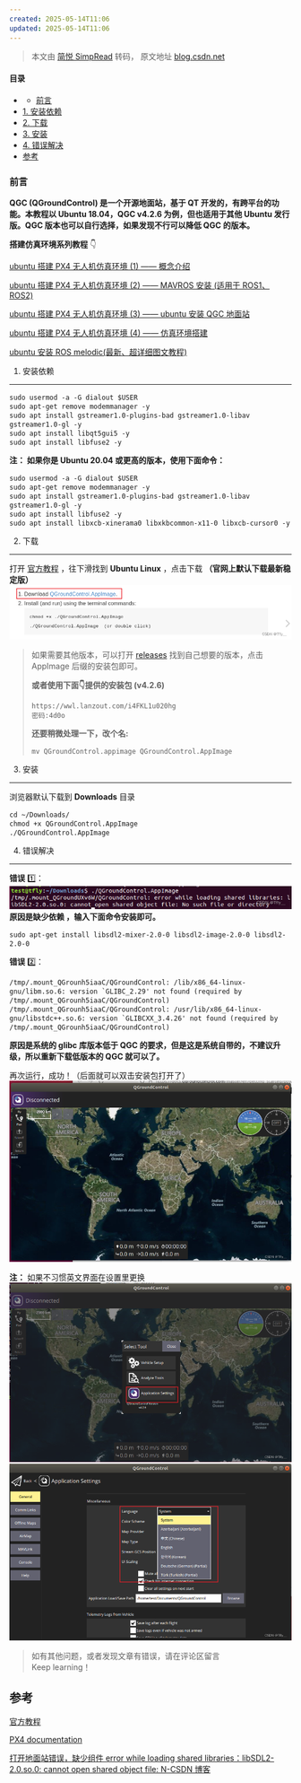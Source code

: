 ```yaml
---
created: 2025-05-14T11:06
updated: 2025-05-14T11:06
---
```

> 本文由 [简悦 SimpRead](http://ksria.com/simpread/) 转码， 原文地址 [blog.csdn.net](https://blog.csdn.net/weixin_55944949/article/details/130895363?spm=1001.2014.3001.5502)

#### 目录

*   *   [前言](#_1)
*   [1. 安装依赖](#1__18)
*   [2. 下载](#2__37)
*   [3. 安装](#3__55)
*   [4. 错误解决](#4__65)
*   [参考](#_91)

### 前言

**QGC (QGroundControl) 是一个开源地面站，基于 QT 开发的，有跨平台的功能。本教程以 Ubuntu 18.04，QGC v4.2.6 为例，但也适用于其他 Ubuntu 发行版。QGC 版本也可以自行选择，如果发现不行可以降低 QGC 的版本。**

**搭建仿真环境系列教程** 👇

[ubuntu 搭建 PX4 无人机仿真环境 (1) —— 概念介绍](https://blog.csdn.net/weixin_55944949/article/details/130848009?spm=1001.2014.3001.5502)

[ubuntu 搭建 PX4 无人机仿真环境 (2) —— MAVROS 安装 (适用于 ROS1、ROS2)](https://blog.csdn.net/weixin_55944949/article/details/130877689?spm=1001.2014.3001.5502)

[ubuntu 搭建 PX4 无人机仿真环境 (3) —— ubuntu 安装 QGC 地面站](https://blog.csdn.net/weixin_55944949/article/details/130895363?spm=1001.2014.3001.5502)

[ubuntu 搭建 PX4 无人机仿真环境 (4) —— 仿真环境搭建](https://blog.csdn.net/weixin_55944949/article/details/130895608?spm=1001.2014.3001.5501)

[ubuntu 安装 ROS melodic(最新、超详细图文教程)](https://blog.csdn.net/weixin_55944949/article/details/130468032?spm=1001.2014.3001.5502)

1. 安装依赖
-------

```
sudo usermod -a -G dialout $USER
sudo apt-get remove modemmanager -y
sudo apt install gstreamer1.0-plugins-bad gstreamer1.0-libav gstreamer1.0-gl -y
sudo apt install libqt5gui5 -y
sudo apt install libfuse2 -y

```

**注： 如果你是 Ubuntu 20.04 或更高的版本，使用下面命令：**

```
sudo usermod -a -G dialout $USER
sudo apt-get remove modemmanager -y
sudo apt install gstreamer1.0-plugins-bad gstreamer1.0-libav gstreamer1.0-gl -y
sudo apt install libfuse2 -y
sudo apt install libxcb-xinerama0 libxkbcommon-x11-0 libxcb-cursor0 -y

```

2. 下载
-----

打开 [官方教程](https://docs.qgroundcontrol.com/master/en/qgc-user-guide/getting_started/download_and_install.html) ，往下滑找到 **Ubuntu Linux** ，点击下载 **（官网上默认下载最新稳定版）**  
![a63361ee4542df148dd6ee6a2e2a89f0_MD5](https://raw.githubusercontent.com/RainbowRain9/PicGo/master/202505262236245.png)

> 如果需要其他版本，可以打开 [releases](https://github.com/mavlink/qgroundcontrol/releases/) 找到自己想要的版本，点击 AppImage 后缀的安装包即可。
> 
> **或者使用下面👇提供的安装包 (v4.2.6)**
> 
> ```
> https://wwl.lanzout.com/i4FKL1u020hg
> 密码:4d0o
> 
> ```
> 
> **还要稍微处理一下，改个名:**
> 
> ```
> mv QGroundControl.appimage QGroundControl.AppImage
> 
> ```

3. 安装
-----

浏览器默认下载到 **Downloads** 目录

```
cd ~/Downloads/
chmod +x QGroundControl.AppImage
./QGroundControl.AppImage

```

4. 错误解决
-------

**错误** 1️⃣：  
![3f48093b2d0a015454ef61c2bfdd68e4_MD5](https://raw.githubusercontent.com/RainbowRain9/PicGo/master/202505262236246.png) 
**原因是缺少依赖 ，输入下面命令安装即可。**

```
sudo apt-get install libsdl2-mixer-2.0-0 libsdl2-image-2.0-0 libsdl2-2.0-0

```

**错误** 2️⃣：

```
/tmp/.mount_QGrounh5iaaC/QGroundControl: /lib/x86_64-linux-gnu/libm.so.6: version `GLIBC_2.29' not found (required by /tmp/.mount_QGrounh5iaaC/QGroundControl)
/tmp/.mount_QGrounh5iaaC/QGroundControl: /usr/lib/x86_64-linux-gnu/libstdc++.so.6: version `GLIBCXX_3.4.26' not found (required by /tmp/.mount_QGrounh5iaaC/QGroundControl)

```

**原因是系统的 glibc 库版本低于 QGC 的要求，但是这是系统自带的，不建议升级，所以重新下载低版本的 QGC 就可以了。**

再次运行，成功！（后面就可以双击安装包打开了）  
![7433ef8d30e478f609ca58a4954f6eb2_MD5](https://raw.githubusercontent.com/RainbowRain9/PicGo/master/202505262236247.png)

**注：** 如果不习惯英文界面在设置里更换  
![0528d3e40f23e6d027054d9bec74c5c5_MD5](https://raw.githubusercontent.com/RainbowRain9/PicGo/master/202505262236248.png) 
![6613dec5fedf5083f9a70d8708b576f6_MD5](https://raw.githubusercontent.com/RainbowRain9/PicGo/master/202505262236249.png)

> 如有其他问题，或者发现文章有错误，请在评论区留言  
> Keep learning！

参考
--

[官方教程](https://docs.qgroundcontrol.com/master/en/qgc-user-guide/getting_started/download_and_install.html)

[PX4 documentation](https://docs.px4.io/main/zh/getting_started/px4_basic_concepts.html)

[打开地面站错误，缺少组件 error while loading shared libraries：libSDL2-2.0.so.0: cannot open shared object file: N-CSDN 博客](https://blog.csdn.net/m2301023/article/details/122745716)